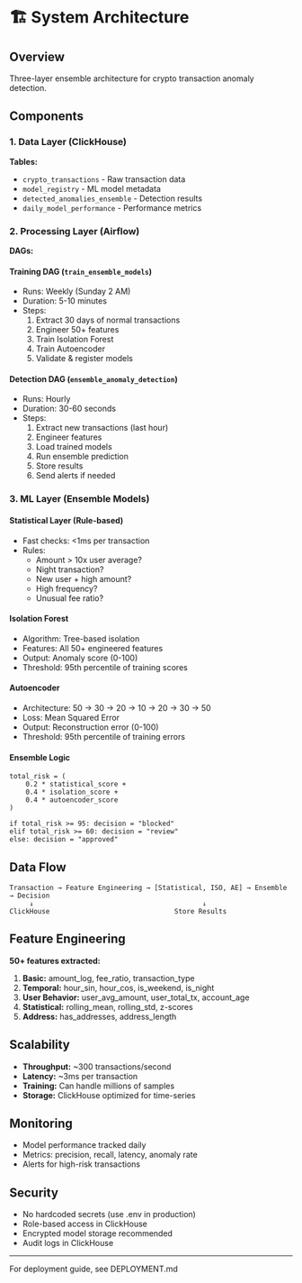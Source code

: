 # 🏗️ System Architecture

## Overview

Three-layer ensemble architecture for crypto transaction anomaly detection.

## Components

### 1. Data Layer (ClickHouse)

**Tables:**
- `crypto_transactions` - Raw transaction data
- `model_registry` - ML model metadata
- `detected_anomalies_ensemble` - Detection results
- `daily_model_performance` - Performance metrics

### 2. Processing Layer (Airflow)

**DAGs:**

#### Training DAG (`train_ensemble_models`)
- Runs: Weekly (Sunday 2 AM)
- Duration: 5-10 minutes
- Steps:
  1. Extract 30 days of normal transactions
  2. Engineer 50+ features
  3. Train Isolation Forest
  4. Train Autoencoder
  5. Validate & register models

#### Detection DAG (`ensemble_anomaly_detection`)
- Runs: Hourly
- Duration: 30-60 seconds
- Steps:
  1. Extract new transactions (last hour)
  2. Engineer features
  3. Load trained models
  4. Run ensemble prediction
  5. Store results
  6. Send alerts if needed

### 3. ML Layer (Ensemble Models)

#### Statistical Layer (Rule-based)
- Fast checks: <1ms per transaction
- Rules:
  - Amount > 10x user average?
  - Night transaction?
  - New user + high amount?
  - High frequency?
  - Unusual fee ratio?

#### Isolation Forest
- Algorithm: Tree-based isolation
- Features: All 50+ engineered features
- Output: Anomaly score (0-100)
- Threshold: 95th percentile of training scores

#### Autoencoder
- Architecture: 50 → 30 → 20 → 10 → 20 → 30 → 50
- Loss: Mean Squared Error
- Output: Reconstruction error (0-100)
- Threshold: 95th percentile of training errors

#### Ensemble Logic
```
total_risk = (
    0.2 * statistical_score +
    0.4 * isolation_score +
    0.4 * autoencoder_score
)

if total_risk >= 95: decision = "blocked"
elif total_risk >= 60: decision = "review"
else: decision = "approved"
```

## Data Flow

```
Transaction → Feature Engineering → [Statistical, ISO, AE] → Ensemble → Decision
     ↓                                          ↓
ClickHouse                               Store Results
```

## Feature Engineering

**50+ features extracted:**

1. **Basic:** amount_log, fee_ratio, transaction_type
2. **Temporal:** hour_sin, hour_cos, is_weekend, is_night
3. **User Behavior:** user_avg_amount, user_total_tx, account_age
4. **Statistical:** rolling_mean, rolling_std, z-scores
5. **Address:** has_addresses, address_length

## Scalability

- **Throughput:** ~300 transactions/second
- **Latency:** ~3ms per transaction
- **Training:** Can handle millions of samples
- **Storage:** ClickHouse optimized for time-series

## Monitoring

- Model performance tracked daily
- Metrics: precision, recall, latency, anomaly rate
- Alerts for high-risk transactions

## Security

- No hardcoded secrets (use .env in production)
- Role-based access in ClickHouse
- Encrypted model storage recommended
- Audit logs in ClickHouse

---

For deployment guide, see DEPLOYMENT.md
